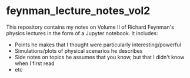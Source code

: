 # feynman_lecture_notes_vol2
This repository contains my notes on Volume II of Richard Feynman's physics lectures in the form of a Jupyter notebook.  It includes:
* Points he makes that I thought were particularly interesting/powerful
* Simulations/plots of physical scenarios he describes
* Side notes on topics he assumes that you know, but that I didn't know when I first read
* etc
